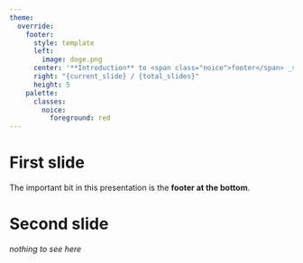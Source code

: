```yaml
---
theme:
  override:
    footer:
      style: template
      left:
        image: doge.png
      center: '**Introduction** to <span class="noice">footer</span> _styling_'
      right: "{current_slide} / {total_slides}"
      height: 5
    palette:
      classes:
        noice:
          foreground: red
---
```


First slide
===

The important bit in this presentation is the **footer at the bottom**.

<!-- end_slide -->

Second slide
===

_nothing to see here_
